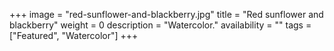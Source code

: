 +++
image = "red-sunflower-and-blackberry.jpg"
title = "Red sunflower and blackberry"
weight = 0
description = "Watercolor."
availability = ""
tags = ["Featured", "Watercolor"]
+++
